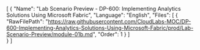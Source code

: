 [
   {
    "Name": "Lab Scenario Preview - DP-600: Implementing Analytics Solutions Using Microsoft Fabric",
    "Language": "English",
    "Files": [
        {
          "RawFilePath": "https://raw.githubusercontent.com/CloudLabs-MOC/DP-600-Implementing-Analytics-Solutions-Using-Microsoft-Fabric/prod/Lab-Scenario-Preview/module-01b.md",
          "Order": 1
        }
     ]  
   } 
]